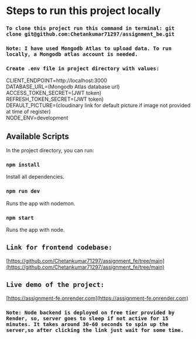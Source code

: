 # Steps to run this project locally

### `To clone this project run this command in terminal: git clone git@github.com:Chetankumar71297/assignment_be.git`

### `Note: I have used Mongodb Atlas to upload data. To run locally, a Mongodb atlas account is needed.`

### `Create .env file in project directory with values:`

CLIENT_ENDPOINT=http://localhost:3000 \
DATABASE_URL=(Mongodb Atlas database url) \
ACCESS_TOKEN_SECRET=(JWT token) \
REFRESH_TOKEN_SECRET=(JWT token) \
DEFAULT_PICTURE=(cloudinary link for default picture if image not provided at time of register) \
NODE_ENV=development

## Available Scripts

In the project directory, you can run:

### `npm install`

Install all dependencies.

### `npm run dev`

Runs the app with nodemon.

### `npm start`

Runs the app with node.

## `Link for frontend codebase:`

[https://github.com/Chetankumar71297/assignment_fe/tree/main](https://github.com/Chetankumar71297/assignment_fe/tree/main)

## `Live demo of the project:`

[https://assignment-fe.onrender.com](https://assignment-fe.onrender.com)

### `Note: Node backend is deployed on free tier provided by Render, so, server goes to sleep if not active for 15 minutes. It takes around 30-60 seconds to spin up the server,so after clicking the link just wait for some time.`
